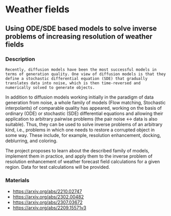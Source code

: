 # Weather fields

## Using ODE/SDE based models to solve inverse problems of increasing resolution of weather fields
 
### Description
	Recently, diffusion models have been the most successful models in terms of generation quality. One view of diffusion models is that they define a stochastic differential equation (SDE) that gradually translates data into noise, which is then time-reversed and numerically solved to generate objects.  
In addition to diffusion models working initially in the paradigm of data generation from noise, a whole family of models (Flow matching, Stochastic interpolants) of comparable quality has appeared, working on the basis of ordinary (ODE) or stochastic (SDE) differential equations and allowing their application to arbitrary pairwise problems (the pair noise <-> data is also suitable). Thus, they can be used to solve inverse problems of an arbitrary kind, i.e., problems in which one needs to restore a corrupted object in some way. These include, for example, resolution enhancement, docking, deblurring, and coloring.

The project proposes to learn about the described family of models, implement them in practice, and apply them to the inverse problem of resolution enhancement of weather forecast field calculations for a given region. Data for test calculations will be provided.
 
### Materials
* https://arxiv.org/abs/2210.02747
* https://arxiv.org/abs/2302.00482
* https://arxiv.org/abs/2307.03672
* https://arxiv.org/abs/2209.15571v3
